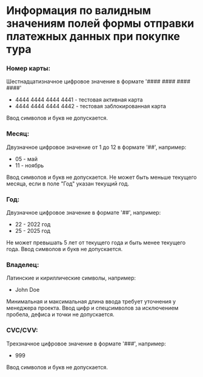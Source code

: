 # Информация по валидным значениям полей формы отправки платежных данных при покупке тура

### Номер карты:

Шестнадцатизначное цифровое значение в формате '#### #### #### ####'

- 4444 4444 4444 4441 - тестовая активная карта
- 4444 4444 4444 4442 - тестовая заблокированная карта

Ввод символов и букв не допускается.

### Месяц:

Двузначное цифровое значение от 1 до 12 в формате '##', например:
- 05 - май
- 11 - ноябрь

Ввод символов и букв не допускается. Не может быть меньше текущего месяца, если в поле "Год" указан текущий год.

### Год:

Двузначное цифровое значение в формате '##', например:
- 22 - 2022 год
- 25 - 2025 год 

Не может превышать 5 лет от текущего года и быть менее текущего года. Ввод символов и букв не допускается.

### Владелец:

Латинские и кириллические символы, например: 

- John Doe

Минимальная и максимальная длина ввода требует уточнения у менеджера проекта. 
Ввод цифр и спецсимволов за исключением пробела, дефиса и точки не допускается.

### CVC/CVV:

Трехзначное цифровое значение в формате '###', например:
- 999

Ввод символов и букв не допускается.







